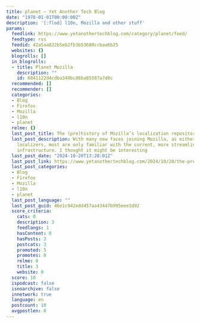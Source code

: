 ```yaml
---
title: planet – Yet Another Tech Blog
date: "1970-01-01T00:00:00Z"
description: '[:flod] l10n, Mozilla and other stuff'
params:
  feedlink: https://www.yetanothertechblog.com/category/planet/feed/
  feedtype: rss
  feedid: 42a5aa822b5eb2fb3b53680ccbaa6b25
  websites: {}
  blogrolls: []
  in_blogrolls:
  - title: Planet Mozilla
    description: ""
    id: 6041122d4cdba349bc86ba85507a7d8c
  recommended: []
  recommender: []
  categories:
  - Blog
  - Firefox
  - Mozilla
  - l10n
  - planet
  relme: {}
  last_post_title: The (pre)history of Mozilla’s localization repository infrastructure
  last_post_description: With many new faces joining Mozilla, as either staff or volunteer
    localizers, most are only familiar with the current, more streamlined localization
    infrastructure. I thought it might be interesting
  last_post_date: "2024-10-20T13:28:01Z"
  last_post_link: https://www.yetanothertechblog.com/2024/10/20/the-prehistory-of-mozillas-localization-repository-infrastructure/
  last_post_categories:
  - Blog
  - Firefox
  - Mozilla
  - l10n
  - planet
  last_post_language: ""
  last_post_guid: 46e1c942edd457aa43447b995eee3d92
  score_criteria:
    cats: 0
    description: 3
    feedlangs: 1
    hasContent: 0
    hasPosts: 3
    postcats: 3
    promoted: 5
    promotes: 0
    relme: 0
    title: 3
    website: 0
  score: 18
  ispodcast: false
  isnoarchive: false
  innetwork: true
  language: en
  postcount: 10
  avgpostlen: 0
---
```

